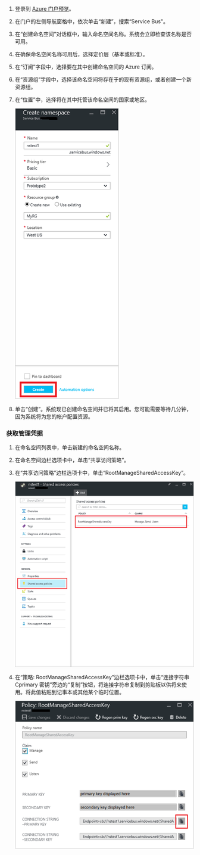 1. 登录到 [Azure 门户预览][]。

2. 在门户的左侧导航窗格中，依次单击“新建”，搜索“Service Bus"。
4. 在“创建命名空间”对话框中，输入命名空间名称。系统会立即检查该名称是否可用。

5. 在确保命名空间名称可用后，选择定价层（基本或标准）。

7. 在“订阅”字段中，选择要在其中创建命名空间的 Azure 订阅。

9. 在“资源组”字段中，选择该命名空间将存在于的现有资源组，或者创建一个新资源组。

8. 在“位置”中，选择将在其中托管该命名空间的国家或地区。

    ![创建命名空间][create-namespace]  

6. 单击“创建”。系统现已创建命名空间并已将其启用。您可能需要等待几分钟，因为系统将为您的帐户配置资源。

### 获取管理凭据

1. 在命名空间列表中，单击新建的命名空间名称。

3. 在命名空间边栏选项卡中，单击“共享访问策略”。

4. 在“共享访问策略”边栏选项卡中，单击“RootManageSharedAccessKey”。

    ![连接信息][connection-info]  

5. 在“策略: RootManageSharedAccessKey”边栏选项卡中，单击“连接字符串 Cprimary 密钥”旁边的“复制”按钮，将连接字符串复制到剪贴板以供将来使用。将此值粘贴到记事本或其他某个临时位置。

    ![连接字符串][connection-string]  

<!--Image references-->

[create-namespace]: ./media/service-bus-create-namespace-portal/create-namespace.png
[connection-info]: ./media/service-bus-create-namespace-portal/connection-info.png
[connection-string]: ./media/service-bus-create-namespace-portal/connection-string.png

<!--Reference style links - using these makes the source content way more readable than using inline links-->

[Azure 门户预览]: https://portal.azure.cn

<!---HONumber=Mooncake_1121_2016-->